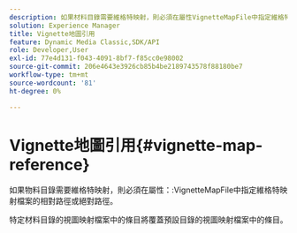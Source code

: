 ```yaml
---
description: 如果材料目錄需要維格特映射，則必須在屬性VignetteMapFile中指定維格特映射檔案的相對路徑或絕對路徑。
solution: Experience Manager
title: Vignette地圖引用
feature: Dynamic Media Classic,SDK/API
role: Developer,User
exl-id: 77e4d131-f043-4091-8bf7-f85cc0e98002
source-git-commit: 206e4643e3926cb85b4be2189743578f88180be7
workflow-type: tm+mt
source-wordcount: '81'
ht-degree: 0%

---
```


# Vignette地圖引用{#vignette-map-reference}

如果物料目錄需要維格特映射，則必須在屬性：:VignetteMapFile中指定維格特映射檔案的相對路徑或絕對路徑。

特定材料目錄的視圖映射檔案中的條目將覆蓋預設目錄的視圖映射檔案中的條目。
